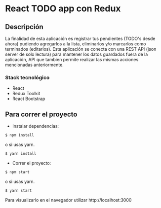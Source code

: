 # React TODO app con Redux
## Descripción

La finalidad de esta aplicación es registrar tus pendientes (TODO's desde ahora) pudiendo agregarlos a la lista, eliminarlos y/o marcarlos como terminados (editarlos). Esta aplicación se conecta con una REST API (json server de solo lectura) para mantener los datos guardados fuera de la aplicación, API que tambien permite realizar las mismas acciones mencionadas anteriormente.

### Stack tecnológico

- React 
- Redux Toolkit
- React Bootstrap

## Para correr el proyecto

- Instalar dependencias: 
```js
$ npm install
```

o si usas yarn.
```js
$ yarn install
```

- Correr el proyecto: 
```js
$ npm start
```
o si usas yarn.
```js
$ yarn start
```
Para visualizarlo en el navegador utilizar http://localhost:3000

